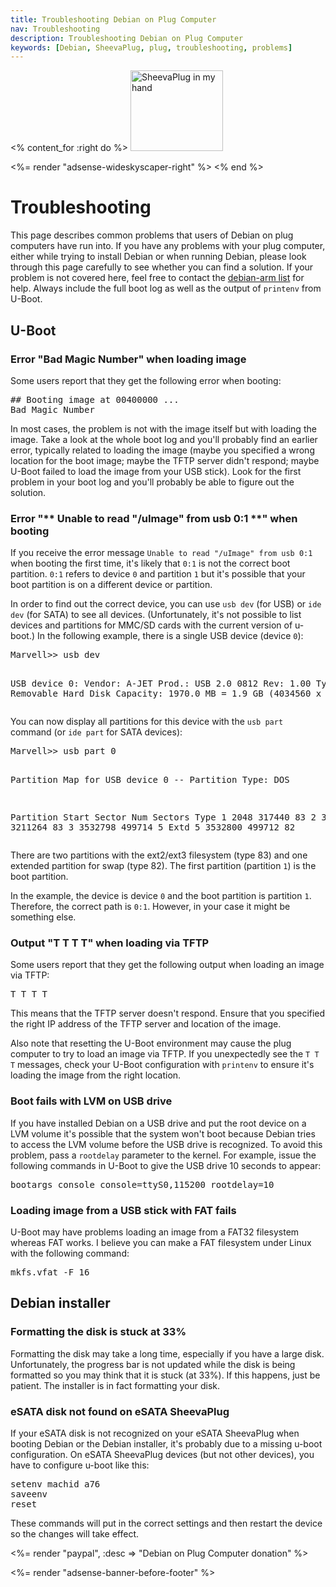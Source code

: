 ```yaml
---
title: Troubleshooting Debian on Plug Computer
nav: Troubleshooting
description: Troubleshooting Debian on Plug Computer
keywords: [Debian, SheevaPlug, plug, troubleshooting, problems]
---
```


<% content_for :right do %>
<img src = "../images/r_sheevaplug_hand.jpg" class="border" alt="SheevaPlug in my hand" width="148" height="129" />

<%= render "adsense-wideskyscaper-right" %>
<% end %>

<h1>Troubleshooting</h1>

This page describes common problems that users of Debian on plug computers
have run into.  If you have any problems with your plug computer, either
while trying to install Debian or when running Debian, please look through
this page carefully to see whether you can find a solution.  If your
problem is not covered here, feel free to contact the <a href =
"http://lists.debian.org/debian-arm/">debian-arm list</a> for help.  Always
include the full boot log as well as the output of `printenv` from U-Boot.

<h2><a id = "u-boot">U-Boot</a></h2>

<h3><a id = "bad-magic">Error "Bad Magic Number" when loading image</a></h3>

Some users report that they get the following error when booting:

<div class="code">
<pre>
## Booting image at 00400000 ...
Bad Magic Number
</pre>
</div>

In most cases, the problem is not with the image itself but with loading
the image.  Take a look at the whole boot log and you'll probably find an
earlier error, typically related to loading the image (maybe you specified
a wrong location for the boot image; maybe the TFTP server didn't respond;
maybe U-Boot failed to load the image from your USB stick).  Look for the
first problem in your boot log and you'll probably be able to figure out
the solution.

<h3><a id = "dev-part">Error "** Unable to read "/uImage" from usb 0:1 **" when booting</a></h3>

If you receive the error message `Unable to read "/uImage" from usb 0:1`
when booting the first time, it's likely that `0:1` is not the correct boot
partition.  `0:1` refers to device `0` and partition `1` but it's possible
that your boot partition is on a different device or partition.

In order to find out the correct device, you can use `usb dev` (for USB) or
`ide dev` (for SATA) to see all devices.  (Unfortunately, it's not possible
to list devices and partitions for MMC/SD cards with the current version of
u-boot.)  In the following example, there is a single USB device (device
`0`):

<div class="code">
<pre>
Marvell&gt;&gt; <span class="input">usb dev</span>

USB device 0: Vendor: A-JET    Prod.: USB 2.0 0812     Rev: 1.00
            Type: Removable Hard Disk
            Capacity: 1970.0 MB = 1.9 GB (4034560 x 512)
</pre>
</div>

You can now display all partitions for this device with the `usb part`
command (or `ide part` for SATA devices):

<div class="code">
<pre>
Marvell&gt;&gt; <span class="input">usb part 0</span>

Partition Map for USB device 0  --   Partition Type: DOS

Partition     Start Sector     Num Sectors     Type
    1                 2048          317440      83
    2               319488         3211264      83
    3              3532798          499714       5 Extd
    5              3532800          499712      82
</pre>
</div>

There are two partitions with the ext2/ext3 filesystem (type 83) and one
extended partition for swap (type 82).  The first partition (partition `1`)
is the boot partition.

In the example, the device is device `0` and the boot partition is
partition `1`.  Therefore, the correct path is `0:1`.  However, in your
case it might be something else.

<h3><a id = "tftp-timeout">Output "T T T T" when loading via TFTP</a></h3>

Some users report that they get the following output when loading an image
via TFTP:

<div class="code">
<pre>
T T T T
</pre>
</div>

This means that the TFTP server doesn't respond.  Ensure that you specified
the right IP address of the TFTP server and location of the image.

Also note that resetting the U-Boot environment may cause the plug computer
to try to load an image via TFTP.  If you unexpectedly see the `T T T`
messages, check your U-Boot configuration with `printenv` to ensure it's
loading the image from the right location.

<h3><a id = "usb-lvm">Boot fails with LVM on USB drive</a></h3>

If you have installed Debian on a USB drive and put the root device on a
LVM volume it's possible that the system won't boot because Debian tries to
access the LVM volume before the USB drive is recognized.  To avoid this
problem, pass a `rootdelay` parameter to the kernel.  For example, issue
the following commands in U-Boot to give the USB drive 10 seconds to
appear:

<div class="code">
<pre>
bootargs_console console=ttyS0,115200 rootdelay=10
</pre>
</div>

<h3><a id = "fat">Loading image from a USB stick with FAT fails</a></h3>

U-Boot may have problems loading an image from a FAT32 filesystem whereas
FAT works.  I believe you can make a FAT filesystem under Linux with the
following command:

<div class="code">
<pre>
mkfs.vfat -F 16
</pre>
</div>

<h2><a id = "installer">Debian installer</a></h2>

<h3><a id = "partman-stuck">Formatting the disk is stuck at 33%</a></h3>

Formatting the disk may take a long time, especially if you have a large
disk.  Unfortunately, the progress bar is not updated while the disk is
being formatted so you may think that it is stuck (at 33%).  If this
happens, just be patient.  The installer is in fact formatting your disk.

<h3><a id = "esata-sheevaplug">eSATA disk not found on eSATA SheevaPlug</a></h3>

If your eSATA disk is not recognized on your eSATA SheevaPlug when booting
Debian or the Debian installer, it's probably due to a missing u-boot
configuration.  On eSATA SheevaPlug devices (but not other devices), you
have to configure u-boot like this:

<div class="code">
<pre>
setenv machid a76
saveenv
reset
</pre>
</div>

These commands will put in the correct settings and then restart the device
so the changes will take effect.

<%= render "paypal", :desc => "Debian on Plug Computer donation" %>

<div class="bbf">
<%= render "adsense-banner-before-footer" %>
</div>

